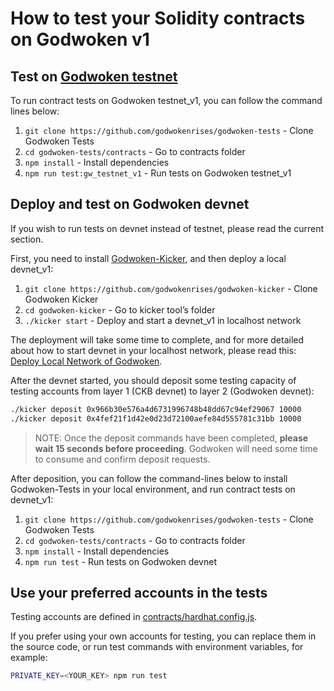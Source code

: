 # How to test your Solidity contracts on Godwoken v1

## Test on [Godwoken testnet](https://docs.godwoken.io/connectionInfo#godwoken-testnet-v1)

To run contract tests on Godwoken testnet_v1, you can follow the command lines below:

1. `git clone https://github.com/godwokenrises/godwoken-tests` - Clone Godwoken Tests
2. `cd godwoken-tests/contracts` - Go to contracts folder
3. `npm install` - Install dependencies
4. `npm run test:gw_testnet_v1` - Run tests on Godwoken testnet_v1

## Deploy and test on Godwoken devnet

If you wish to run tests on devnet instead of testnet, please read the current section.

First, you need to install [Godwoken-Kicker](https://github.com/godwokenrises/godwoken-kicker), and then deploy a local devnet_v1:

1. `git clone https://github.com/godwokenrises/godwoken-kicker` - Clone Godwoken Kicker
2. `cd godwoken-kicker` - Go to kicker tool’s folder
3. `./kicker start` - Deploy and start a devnet_v1 in localhost network

The deployment will take some time to complete, and for more detailed about how to start devnet in your localhost network, please read this: [Deploy Local Network of Godwoken](https://github.com/godwokenrises/godwoken-kicker/blob/develop/docs/kicker-start.md).

After the devnet started, you should deposit some testing capacity of testing accounts from layer 1 (CKB devnet) to layer 2 (Godwoken devnet):

```bash
./kicker deposit 0x966b30e576a4d6731996748b48dd67c94ef29067 10000
./kicker deposit 0x4fef21f1d42e0d23d72100aefe84d555781c31bb 10000
```

> NOTE: Once the deposit commands have been completed, **please wait 15 seconds before proceeding**. Godwoken will need some time to consume and confirm deposit requests.
>

After deposition, you can follow the command-lines below to install Godwoken-Tests in your local environment, and run contract tests on devnet_v1:

1. `git clone https://github.com/godwokenrises/godwoken-tests` - Clone Godwoken Tests
2. `cd godwoken-tests/contracts` - Go to contracts folder
3. `npm install` - Install dependencies
4. `npm run test` - Run tests on Godwoken devnet

## Use your preferred accounts in the tests

Testing accounts are defined in [contracts/hardhat.config.js](https://github.com/godwokenrises/godwoken-tests/blob/develop/contracts/hardhat.config.js).

If you prefer using your own accounts for testing, you can replace them in the source code, or run test commands with environment variables, for example:

```bash
PRIVATE_KEY=<YOUR_KEY> npm run test
```
